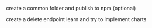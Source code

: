 create a common folder and publish to npm (optional)
<!-- integrate zustand and fetch the monitors  -->
<!-- create a post endpoint  -->
create a delete endpoint 
learn and try to implement charts
